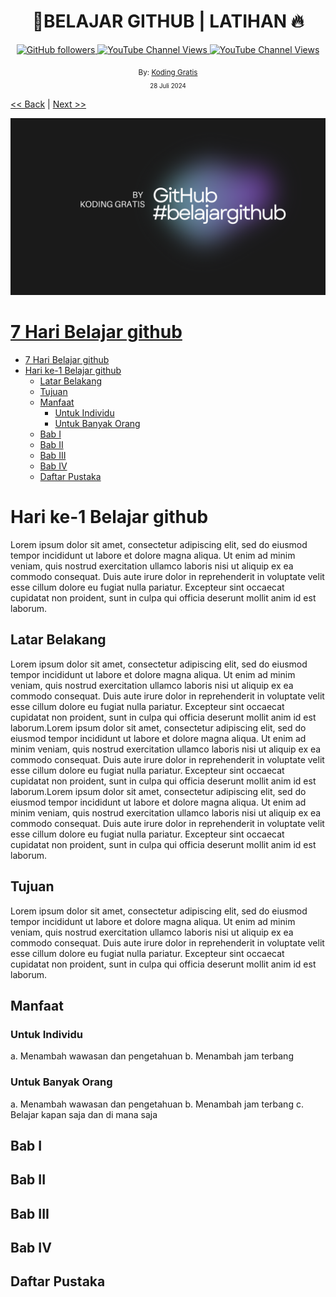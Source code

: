 <div align="center">
  <h1>📔BELAJAR GITHUB | LATIHAN 🔥</h1>
  <a class="" target="_blank" href="https://github.com/kodinggratis">
   <img alt="GitHub followers" src="https://img.shields.io/github/followers/kodinggratis">
  </a>
  <a class="header-badge" target="_blank" href="https://www.youtube.com/@kodinggratis">
 <img alt="YouTube Channel Views" src="https://img.shields.io/youtube/channel/views/UCKrWI2QHrH4b1WpOgbcg5Uw">
  </a>
  <a class="header-badge" target="_blank" href="https://www.youtube.com/@kodinggratis">
 <img alt="YouTube Channel Views" src="https://img.shields.io/youtube/channel/subscribers/UCKrWI2QHrH4b1WpOgbcg5Uw?style=social">
  </a>

  <sub>By:
  <a href="https://www.youtube.com/@kodinggratis" target="_blank">Koding Gratis</a><br>
  <small>28 Juli 2024</small>
  </sub>
</div>

[<< Back](README.md) | [Next >>](LATIHAN.md)

![alt text](https://github.com/Laloeyudik/halo-repo/blob/master/Aseet/Black%20Gradient%20Minimalistic%20Future%20Technology%20YouTube%20Banner.png)

# [7 Hari Belajar github](#7-hari-belajar-github)

- [7 Hari Belajar github](#7-hari-belajar-github)
- [Hari ke-1 Belajar github](#hari-ke-1-belajar-github)
  - [Latar Belakang](#latar-belakang)
  - [Tujuan](#tujuan)
  - [Manfaat](#manfaat)
    - [Untuk Individu](#untuk-individu)
    - [Untuk Banyak Orang](#untuk-banyak-orang)
  - [Bab I](#bab-i)
  - [Bab II](#bab-ii)
  - [Bab III](#bab-iii)
  - [Bab IV](#bab-iv)
  - [Daftar Pustaka](#daftar-pustaka)


# Hari ke-1 Belajar github

Lorem ipsum dolor sit amet, consectetur adipiscing elit, sed do eiusmod tempor incididunt ut labore et dolore magna aliqua. Ut enim ad minim veniam, quis nostrud exercitation ullamco laboris nisi ut aliquip ex ea commodo consequat. Duis aute irure dolor in reprehenderit in voluptate velit esse cillum dolore eu fugiat nulla pariatur. Excepteur sint occaecat cupidatat non proident, sunt in culpa qui officia deserunt mollit anim id est laborum.

## Latar Belakang

Lorem ipsum dolor sit amet, consectetur adipiscing elit, sed do eiusmod tempor incididunt ut labore et dolore magna aliqua. Ut enim ad minim veniam, quis nostrud exercitation ullamco laboris nisi ut aliquip ex ea commodo consequat. Duis aute irure dolor in reprehenderit in voluptate velit esse cillum dolore eu fugiat nulla pariatur. Excepteur sint occaecat cupidatat non proident, sunt in culpa qui officia deserunt mollit anim id est laborum.Lorem ipsum dolor sit amet, consectetur adipiscing elit, sed do eiusmod tempor incididunt ut labore et dolore magna aliqua. Ut enim ad minim veniam, quis nostrud exercitation ullamco laboris nisi ut aliquip ex ea commodo consequat. Duis aute irure dolor in reprehenderit in voluptate velit esse cillum dolore eu fugiat nulla pariatur. Excepteur sint occaecat cupidatat non proident, sunt in culpa qui officia deserunt mollit anim id est laborum.Lorem ipsum dolor sit amet, consectetur adipiscing elit, sed do eiusmod tempor incididunt ut labore et dolore magna aliqua. Ut enim ad minim veniam, quis nostrud exercitation ullamco laboris nisi ut aliquip ex ea commodo consequat. Duis aute irure dolor in reprehenderit in voluptate velit esse cillum dolore eu fugiat nulla pariatur. Excepteur sint occaecat cupidatat non proident, sunt in culpa qui officia deserunt mollit anim id est laborum.

## Tujuan

Lorem ipsum dolor sit amet, consectetur adipiscing elit, sed do eiusmod tempor incididunt ut labore et dolore magna aliqua. Ut enim ad minim veniam, quis nostrud exercitation ullamco laboris nisi ut aliquip ex ea commodo consequat. Duis aute irure dolor in reprehenderit in voluptate velit esse cillum dolore eu fugiat nulla pariatur. Excepteur sint occaecat cupidatat non proident, sunt in culpa qui officia deserunt mollit anim id est laborum.

## Manfaat

### Untuk Individu

a. Menambah wawasan dan pengetahuan
b. Menambah jam terbang

### Untuk Banyak Orang

a. Menambah wawasan dan pengetahuan
b. Menambah jam terbang
c. Belajar kapan saja dan di mana saja

## Bab I

## Bab II

## Bab III

## Bab IV

## Daftar Pustaka


